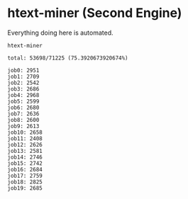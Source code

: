 # htext-miner (Second Engine)

Everything doing here is automated.

```
htext-miner

total: 53698/71225 (75.3920673920674%)

job0: 2951
job1: 2709
job2: 2542
job3: 2686
job4: 2968
job5: 2599
job6: 2680
job7: 2636
job8: 2600
job9: 2613
job10: 2658
job11: 2408
job12: 2626
job13: 2581
job14: 2746
job15: 2742
job16: 2684
job17: 2759
job18: 2825
job19: 2685
```